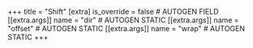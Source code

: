 +++
title = "Shift"
[extra]
is_override = false # AUTOGEN FIELD
[[extra.args]]
name = "dir" # AUTOGEN STATIC
[[extra.args]]
name = "offset" # AUTOGEN STATIC
[[extra.args]]
name = "wrap" # AUTOGEN STATIC
+++
